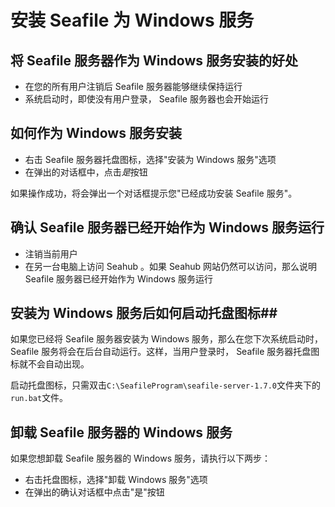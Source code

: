 # 安装 Seafile 为 Windows 服务

## 将 Seafile 服务器作为 Windows 服务安装的好处 ##

-  在您的所有用户注销后 Seafile 服务器能够继续保持运行  
-  系统启动时，即使没有用户登录， Seafile 服务器也会开始运行  

## 如何作为 Windows 服务安装 ##

- 右击 Seafile 服务器托盘图标，选择"安装为 Windows 服务"选项
- 在弹出的对话框中，点击*是*按钮

如果操作成功，将会弹出一个对话框提示您"已经成功安装 Seafile 服务"。

## 确认 Seafile 服务器已经开始作为 Windows 服务运行 ##

- 注销当前用户
- 在另一台电脑上访问 Seahub 。如果 Seahub 网站仍然可以访问，那么说明 Seafile 服务器已经开始作为 Windows 服务运行  

## 安装为 Windows 服务后如何启动托盘图标##

如果您已经将 Seafile 服务器安装为 Windows 服务，那么在您下次系统启动时， Seafile 服务将会在后台自动运行。这样，当用户登录时， Seafile 服务器托盘图标就不会自动出现。

启动托盘图标，只需双击`C:\SeafileProgram\seafile-server-1.7.0`文件夹下的`run.bat`文件。


## <a id="wiki-uninstall-service"></a> 卸载 Seafile 服务器的 Windows 服务 ##

如果您想卸载 Seafile 服务器的 Windows 服务，请执行以下两步：  

- 右击托盘图标，选择"卸载 Windows 服务"选项
- 在弹出的确认对话框中点击"是"按钮
